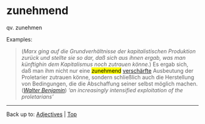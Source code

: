 # zunehmend

qv. zunehmen

Examples:

> (*Marx ging auf die Grundverhältnisse der kapitalistischen Produktion zurück und stellte sie so dar, daß sich aus ihnen ergab, was man künftighin dem Kapitalismus noch zutrauen könne.*) Es ergab sich, daß man ihm nicht nur eine <mark>zunehmend</mark> [verschärfte](../../v/ve/verschaerft.md) Ausbeutung der Proletarier zutrauen könne, sondern schließlich auch die Herstellung von Bedingungen, die die Abschaffung seiner selbst möglich machen. (*[Walter Benjamin](../../../texts/WalterBenjamin/DasKunstWerk.md)*) *‘an increasingly intensified exploitation of the proletarians’*

----

Back up to: [Adjectives](../../index.md) | [Top](../../../index.md)
